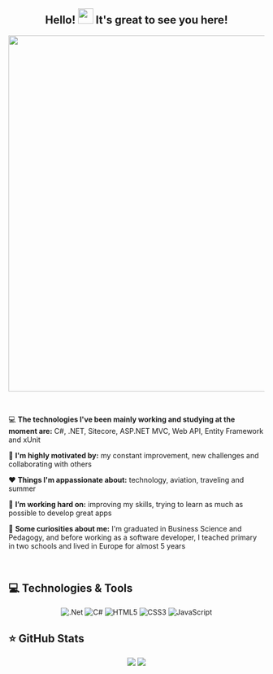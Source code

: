 ## <div align="center">Hello! <img src="https://raw.githubusercontent.com/iampavangandhi/iampavangandhi/master/gifs/Hi.gif" width="30px">  It's great to see you here!

<div align="center">
<img src="https://user-images.githubusercontent.com/81175135/118340123-37219d80-b4f1-11eb-87ff-573efcd0b422.gif" width="700px" />
</div>

&nbsp;


 <p>💻 <strong>The technologies I've been mainly working and studying at the moment are:</strong> C#, .NET, Sitecore, ASP.NET MVC, Web API, Entity Framework and xUnit</strong>
 <p>🤩 <strong>I'm highly motivated by:</strong>  my constant improvement, new challenges and collaborating with others</strong>
 <p>❤️ <strong> Things I'm appassionate about:</strong>  technology, aviation, traveling and summer
 <p>🚀 <strong> I’m working hard on:</strong> improving my skills, trying to learn as much as possible to develop great apps
 <p>🧐 <strong> Some curiosities about me:</strong> I'm graduated in Business Science and Pedagogy, and before working as a software developer, I teached primary in two schools and lived in Europe for almost 5 years
   
   &nbsp;

## 💻 Technologies & Tools

<p align="center">
  
<img alt=".Net" src="https://img.shields.io/badge/.NET-5C2D91?style=for-the-badge&logo=.net&logoColor=white"/>
<img alt="C#" src="https://img.shields.io/badge/c%23-%23239120.svg?&style=for-the-badge&logo=c-sharp&logoColor=white"/>
<img alt="HTML5" src="https://img.shields.io/badge/html5-%23E34F26.svg?&style=for-the-badge&logo=html5&logoColor=white"/>
<img alt="CSS3" src="https://img.shields.io/badge/css3-%231572B6.svg?&style=for-the-badge&logo=css3&logoColor=white"/>
<img alt="JavaScript" src="https://img.shields.io/badge/javascript-%23323330.svg?&style=for-the-badge&logo=javascript&logoColor=%23F7DF1E"/>

 

## ⭐ GitHub Stats

<p align = "center">
  <p align = "center">
<img src = "https://github-readme-stats.vercel.app/api?username=thai-salvador&show_icons=true&theme=tokyonight&line_height=27">
<img src = "https://github-readme-stats.vercel.app/api/top-langs/?username=thai-salvador&hide=css,html&theme=tokyonight">
</p>
